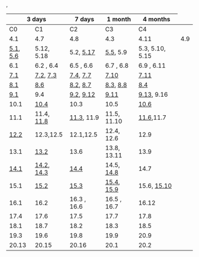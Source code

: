 <table>
    <thead>
        <tr>
            <th colspan="2">3 days</th>
            <th>7 days</th>
            <th>1 month</th>
            <th>4 months</th>
        </tr>
    </thead>
    <tbody>
        <tr>
            <td>C0</td>
            <td>C1</td>
            <td>C2</td>
            <td>C3</td>
            <td>C4</td>
        </tr>
        <tr>
            <td>4.1</td>
            <td>4.7</td>
            <td>4.8</td>
            <td>4.3</td> , <td>4.11</td>
            <td>4.9</td>
        </tr>
        <tr>
            <td><a href="https://leetcode.com/problems/sort-colors/">5.1</a>, <a href="https://leetcode.com/problems/best-time-to-buy-and-sell-stock/">5.6</a></td>
            <td>5.12, 5.18</td>
            <td>5.2, <a href="https://leetcode.com/problems/valid-sudoku/">5.17</a></td>
            <td><a href="https://leetcode.com/problems/remove-duplicates-from-sorted-array/">5.5</a>, 5.9</td>
            <td>5.3, 5.10, 5.15</td>
        </tr>
        <tr>
            <td>6.1 </td>
            <td>6.2 , 6.4 </td>
            <td>6.5 , 6.6 </td>
            <td>6.7 , 6.8 </td>
            <td>6.9 , 6.11 </td>
        </tr>
        <tr>
            <td><a href="https://leetcode.com/problems/merge-two-sorted-lists">7.1</a></td>
            <td><a href="https://leetcode.com/problems/reverse-linked-list">7.2</a>, <a href="https://leetcode.com/problems/linked-list-cycle-ii/">7.3</a></td>
            <td><a href="https://leetcode.com/problems/intersection-of-two-linked-lists/">7.4</a>, <a href="https://leetcode.com/problems/remove-nth-node-from-end-of-list/">7.7</a></td>
            <td><a href="https://leetcode.com/problems/odd-even-linked-list/">7.10</a></td>
            <td> <a href="https://leetcode.com/problems/palindrome-linked-list/">7.11</a></td>
        </tr>
        <tr>
            <td><a href="https://leetcode.com/problems/min-stack/">8.1</a></td>
            <td><a href="https://leetcode.com/problems/binary-tree-level-order-traversal/">8.6</a></td>
            <td><a href="https://leetcode.com/problems/evaluate-reverse-polish-notation/">8.2</a>, <a href="https://leetcode.com/problems/design-circular-queue/">8.7</a></td>
            <td><a href="https://leetcode.com/problems/valid-parentheses/">8.3</a>, <a href="https://leetcode.com/problems/implement-queue-using-stacks/">8.8</a></td>
            <td><a href="https://leetcode.com/problems/simplify-path/">8.4</a></td>
        </tr>
        <tr>
            <td><a href="https://leetcode.com/problems/balanced-binary-tree/">9.1</a></td>
            <td>9.4</td>
            <td><a href="https://leetcode.com/problems/symmetric-tree/">9.2</a>, <a href="https://leetcode.com/problems/construct-binary-tree-from-preorder-and-inorder-traversal/">9.12</a></td>
            <td><a href="https://leetcode.com/problems/binary-tree-inorder-traversal/">9.11</a></td>
            <td><a href="https://leetcode.com/problems/recover-a-tree-from-preorder-traversal/">9.13</a>, 9.16</td>
        </tr>
        <tr>
            <td>10.1</td>
            <td><a href="https://leetcode.com/problems/k-closest-points-to-origin/">10.4</a></td>
            <td>10.3</td>
            <td>10.5</td>
            <td><a href="https://leetcode.com/problems/find-median-from-data-stream/">10.6</a></td>
        </tr>
        <tr>
            <td>11.1</td>
            <td>11.4, <a href="https://leetcode.com/problems/kth-largest-element-in-an-array">11.8</a></td>
            <td><a href="https://leetcode.com/problems/search-in-rotated-sorted-array">11.3</a>, 11.9</td>
            <td>11.5, 11.10 </td>
            <td><a href="https://leetcode.com/problems/search-a-2d-matrix-ii/">11.6</a>,11.7</td>
        </tr>
        <tr>
            <td><a href="https://leetcode.com/problems/ransom-note/">12.2</a></td>
            <td>12.3,12.5</td>
            <td>12.1,12.5</td>
            <td>12.4, 12.6</td>
            <td>12.9</td>
        </tr>
        <tr>
            <td>13.1</td>
            <td><a href="https://leetcode.com/problems/merge-sorted-array">13.2</a></td>
            <td>13.6</td>
            <td>13.8, 13.11</td>
            <td>13.9</td>
        </tr>
        <tr>
            <td><a href="https://leetcode.com/problems/validate-binary-search-tree">14.1</a></td>
            <td><a href="https://leetcode.com/problems/inorder-successor-in-bst">14.2</a>, <a href="">14.3</a></td>
            <td><a href="https://leetcode.com/problems/lowest-common-ancestor-of-a-binary-search-tree/">14.4</a></td>
            <td>14.5</a>, <a href="https://leetcode.com/problems/convert-sorted-array-to-binary-search-tree">14.8</a></td>
            <td>14.7</td>
        </tr>
        <tr>
            <td>15.1</td>
            <td><a href="https://leetcode.com/problems/n-queens/">15.2</a></td>
            <td><a href="https://leetcode.com/problems/permutations/">15.3</a></td>
            <td><a href="https://leetcode.com/problems/subsets/">15.4</a>, <a href="https://leetcode.com/problems/sudoku-solver">15.9</a></td>
            <td>15.6</a>, <a href="https://leetcode.com/problems/gray-code/">15.10</a></td>
        </tr>
        <tr>
            <td>16.1</td>
            <td>16.2</td>
            <td>16.3</a> , 16.6</td>
            <td>16.5</a> , 16.7</td>
            <td>16.12</td>
        </tr>
        <tr>
            <td>17.4</td>
            <td>17.6</td>
            <td>17.5</td>
            <td>17.7</td>
            <td>17.8</td>
        </tr>
        <tr>
            <td>18.1</td>
            <td>18.7</td>
            <td>18.2</td>
            <td>18.3</td>
            <td>18.5</td>
        </tr>
        <tr>
            <td>19.3</td>
            <td>19.6</td>
            <td>19.8</td>
            <td>19.9</td>
            <td>20.9</td>
        </tr>
        <tr>
            <td>20.13</td>
            <td>20.15</td>
            <td>20.16</td>
            <td>20.1</td>
            <td>20.2</td>
        </tr>
    </tbody>
</table>
